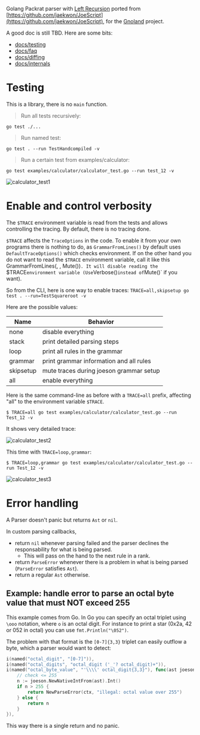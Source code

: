 Golang Packrat parser with [Left Recursion](https://raw.githubusercontent.com/jaekwon/JoeScript/master/docs/ipplrs_douglass.pdf) ported from [https://github.com/jaekwon/JoeScript](https://github.com/jaekwon/JoeScript), for the [Gnoland](https://github.com/gnolang/gno) project.

A good doc is still TBD.
Here are some bits:

- [docs/testing](docs/testing.md)
- [docs/faq](docs/faq.md)
- [docs/diffing](docs/diffing.md)
- [docs/internals](docs/internals.md)

# Testing

This is a library, there is no `main` function.

> Run all tests recursively:

```
go test ./...
```

> Run named test:
```
go test . --run TestHandcompiled -v
```

> Run a certain test from examples/calculator:
```
go test examples/calculator/calculator_test.go --run test_12 -v
```

![calculator_test1](https://user-images.githubusercontent.com/350354/216583474-4fd47a26-54a1-400a-aba6-96af1b06188f.png)

# Enable and control verbosity

The `$TRACE` environment variable is read from the tests and allows controlling the tracing. By default, there is no tracing done.

`$TRACE` affects the `TraceOptions` in the code. To enable it from your own programs there is nothing to do, as
`GrammarFromLines()` by default uses `DefaultTraceOptions()` which checks environment. If on the other hand you do not want to read the `$TRACE` environment variable, call it like this GrammarFromLines(<rules>, <name>, Mute())`. It will disable reading the `$TRACE` environment variable (Use `Verbose()` instead of `Mute()` if you want). 

So from the CLI, here is one way to enable traces: `TRACE=all,skipsetup go test . --run=TestSquareroot -v`

Here are the possible values:

| Name       | Behavior                                          |
| ---------- | ------------------------------------------------  |
| none       | disable everything                                |
| stack      | print detailed parsing steps                      |
| loop       | print all rules in the grammar                    |
| grammar    | print grammar information and all rules           |
| skipsetup  | mute traces during joeson grammar setup           |
| all        | enable everything                                 |


Here is the same command-line as before with a `TRACE=all` prefix, affecting "all" to the environment variable `$TRACE`.

```
$ TRACE=all go test examples/calculator/calculator_test.go --run Test_12 -v
```

It shows very detailed trace:

![calculator_test2](https://user-images.githubusercontent.com/350354/216583646-0009d83d-36c2-457b-8cc3-e2aa0012edac.png)

This time with `TRACE=loop,grammar`:

```
$ TRACE=loop,grammar go test examples/calculator/calculator_test.go --run Test_12 -v
```

![calculator_test3](https://user-images.githubusercontent.com/350354/216583710-3a9fe967-2264-4b6a-8786-46a0f7d3edfc.png)

# Error handling

A Parser doesn't panic but returns `Ast` or `nil`.

In custom parsing callbacks, 

* return `nil` whenever parsing failed and the parser declines the responsability for what is being parsed. 
  * This will pass on the hand to the next rule in a rank.
* return `ParseError` whenever there is a problem in what is being parsed (`ParseError` satisfies `Ast`).
* return a regular `Ast` otherwise.

## Example: handle error to parse an octal byte value that must NOT exceed 255

This example comes from Go. In Go you can specify an octal triplet using `\ooo` notation, 
where `o` is an octal digit. For instance to print a star (0x2a, 42 or 052 in
octal) you can use `fmt.Println("\052")`. 

The problem with that format is the `[0-7]{3,3}` triplet can easily outflow
a byte, which a parser would want to detect:
```go
i(named("octal_digit", "[0-7]")),
i(named("octal_digits", "octal_digit ('_'? octal_digit)+")),
i(named("octal_byte_value", "'\\\\' octal_digit{3,3}"), func(ast joeson.Ast) joeson.Ast {
    // check <= 255
    n := joeson.NewNativeIntFrom(ast).Int()
    if n > 255 {
        return NewParseError(ctx, "illegal: octal value over 255")
    } else {
        return n
    }
}),
```

This way there is a single return and no panic.
